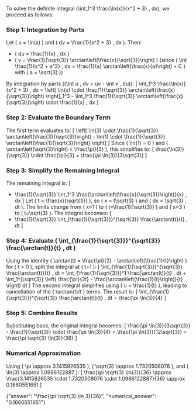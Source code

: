 

To solve the definite integral \(\int_1^3 \frac{\ln(x)}{x^2 + 3} \, dx\), we proceed as follows:

### Step 1: Integration by Parts
Let \( u = \ln(x) \) and \( dv = \frac{1}{x^2 + 3} \, dx \). Then:
- \( du = \frac{1}{x} \, dx \)
- \( v = \frac{1}{\sqrt{3}} \arctan\left(\frac{x}{\sqrt{3}}\right) \) (since \( \int \frac{1}{x^2 + a^2} \, dx = \frac{1}{a} \arctan\left(\frac{x}{a}\right) + C \) with \( a = \sqrt{3} \))

By integration by parts (\(\int u \, dv = uv - \int v \, du\)):
\[
\int_1^3 \frac{\ln(x)}{x^2 + 3} \, dx = \left[ \ln(x) \cdot \frac{1}{\sqrt{3}} \arctan\left(\frac{x}{\sqrt{3}}\right) \right]_1^3 - \int_1^3 \frac{1}{\sqrt{3}} \arctan\left(\frac{x}{\sqrt{3}}\right) \cdot \frac{1}{x} \, dx
\]

### Step 2: Evaluate the Boundary Term
The first term evaluates to:
\[
\left[ \ln(3) \cdot \frac{1}{\sqrt{3}} \arctan\left(\frac{3}{\sqrt{3}}\right) - \ln(1) \cdot \frac{1}{\sqrt{3}} \arctan\left(\frac{1}{\sqrt{3}}\right) \right]
\]
Since \( \ln(1) = 0 \) and \( \arctan\left(\sqrt{3}\right) = \frac{\pi}{3} \), this simplifies to:
\[
\frac{\ln(3)}{\sqrt{3}} \cdot \frac{\pi}{3} = \frac{\pi \ln(3)}{3\sqrt{3}}
\]

### Step 3: Simplify the Remaining Integral
The remaining integral is:
\[
- \frac{1}{\sqrt{3}} \int_1^3 \frac{\arctan\left(\frac{x}{\sqrt{3}}\right)}{x} \, dx
\]
Let \( t = \frac{x}{\sqrt{3}} \), so \( x = t\sqrt{3} \) and \( dx = \sqrt{3} \, dt \). The limits change from \( x=1 \) to \( t=\frac{1}{\sqrt{3}} \) and \( x=3 \) to \( t=\sqrt{3} \). The integral becomes:
\[
- \frac{1}{\sqrt{3}} \int_{\frac{1}{\sqrt{3}}}^{\sqrt{3}} \frac{\arctan(t)}{t} \, dt
\]

### Step 4: Evaluate \( \int_{\frac{1}{\sqrt{3}}}^{\sqrt{3}} \frac{\arctan(t)}{t} \, dt \)
Using the identity \( \arctan(t) = \frac{\pi}{2} - \arctan\left(\frac{1}{t}\right) \) for \( t > 0 \), split the integral at \( t=1 \):
\[
\int_{\frac{1}{\sqrt{3}}}^{\sqrt{3}} \frac{\arctan(t)}{t} \, dt = \int_{\frac{1}{\sqrt{3}}}^1 \frac{\arctan(t)}{t} \, dt + \int_1^{\sqrt{3}} \left( \frac{\pi}{2t} - \frac{\arctan\left(\frac{1}{t}\right)}{t} \right) dt
\]
The second integral simplifies using \( u = \frac{1}{t} \), leading to cancellation of the \( \arctan(t)/t \) terms. The result is:
\[
\int_{\frac{1}{\sqrt{3}}}^{\sqrt{3}} \frac{\arctan(t)}{t} \, dt = \frac{\pi \ln(3)}{4}
\]

### Step 5: Combine Results
Substituting back, the original integral becomes:
\[
\frac{\pi \ln(3)}{3\sqrt{3}} - \frac{1}{\sqrt{3}} \cdot \frac{\pi \ln(3)}{4} = \frac{\pi \ln(3)}{12\sqrt{3}} = \frac{\pi \sqrt{3} \ln(3)}{36}
\]

### Numerical Approximation
Using \( \pi \approx 3.1415926535 \), \( \sqrt{3} \approx 1.7320508076 \), and \( \ln(3) \approx 1.0986122887 \):
\[
\frac{\pi \sqrt{3} \ln(3)}{36} \approx \frac{3.1415926535 \cdot 1.7320508076 \cdot 1.0986122887}{36} \approx 0.1660551651
\]

{"answer": "\\frac{\\pi \\sqrt{3} \\ln 3}{36}", "numerical_answer": "0.1660551651"}